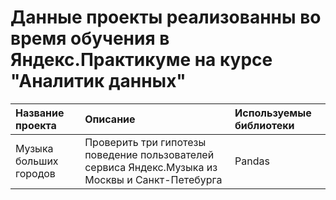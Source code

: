 # Данные проекты реализованны во время обучения в Яндекс.Практикуме на курсе "Аналитик данных"
| Название проекта | Описание | Используемые библиотеки | 
| :---------------------- | :---------------------- | :---------------------- |
| Музыка больших городов | Проверить три гипотезы поведение пользователей сервиса Яндекс.Музыка из Москвы и Санкт-Петебурга | Pandas |
